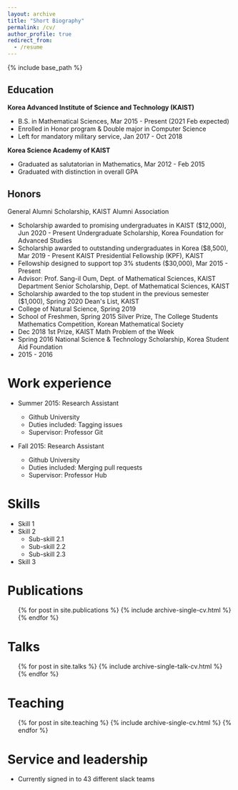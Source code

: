 ```yaml
---
layout: archive
title: "Short Biography"
permalink: /cv/
author_profile: true
redirect_from:
  - /resume
---
```


{% include base_path %}

Education
-----
__Korea Advanced Institute of Science and Technology (KAIST)__
  * B.S. in Mathematical Sciences,  Mar 2015 - Present (2021 Feb expected)
  * Enrolled in Honor program & Double major in Computer Science
  * Left for mandatory military service,  Jan 2017 - Oct 2018
  
__Korea Science Academy of KAIST__
  * Graduated as salutatorian in Mathematics,  Mar 2012 - Feb 2015
  * Graduated with distinction in overall GPA

Honors
-----
General Alumni Scholarship, KAIST Alumni Association
* Scholarship awarded to promising undergraduates in KAIST ($12,000), Jun 2020 - Present
Undergraduate Scholarship, Korea Foundation for Advanced Studies
* Scholarship awarded to outstanding undergraduates in Korea ($8,500),  Mar 2019 - Present
KAIST Presidential Fellowship (KPF), KAIST
* Fellowship designed to support top 3% students ($30,000),  Mar 2015 - Present
* Advisor: Prof. Sang-il Oum, Dept. of Mathematical Sciences, KAIST
Department Senior Scholarship, Dept. of Mathematical Sciences, KAIST
* Scholarship awarded to the top student in the previous semester ($1,000), Spring 2020
Dean's List, KAIST
* College of Natural Science,  Spring 2019
* School of Freshmen,  Spring 2015
Silver Prize, The College Students Mathematics Competition, Korean Mathematical Society
* Dec 2018
1st Prize, KAIST Math Problem of the Week
* Spring 2016
National Science & Technology Scholarship, Korea Student Aid Foundation
* 2015 - 2016


Work experience
======
* Summer 2015: Research Assistant
  * Github University
  * Duties included: Tagging issues
  * Supervisor: Professor Git

* Fall 2015: Research Assistant
  * Github University
  * Duties included: Merging pull requests
  * Supervisor: Professor Hub
  
Skills
======
* Skill 1
* Skill 2
  * Sub-skill 2.1
  * Sub-skill 2.2
  * Sub-skill 2.3
* Skill 3

Publications
======
  <ul>{% for post in site.publications %}
    {% include archive-single-cv.html %}
  {% endfor %}</ul>
  
Talks
======
  <ul>{% for post in site.talks %}
    {% include archive-single-talk-cv.html %}
  {% endfor %}</ul>
  
Teaching
======
  <ul>{% for post in site.teaching %}
    {% include archive-single-cv.html %}
  {% endfor %}</ul>
  
Service and leadership
======
* Currently signed in to 43 different slack teams
